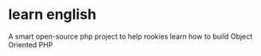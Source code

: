 # learn english
A smart open-source php project to help rookies learn how to build Object Oriented PHP
